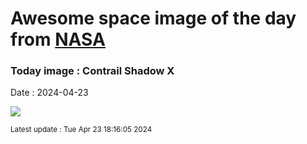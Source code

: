 
# Awesome space image of the day from [NASA](https://api.nasa.gov/)

### Today image : Contrail Shadow X
Date : 2024-04-23

![](https://apod.nasa.gov/apod/image/2404/ContrailX_Ekmen_960.jpg)

<small>Latest update : Tue Apr 23 18:16:05 2024</small>
        